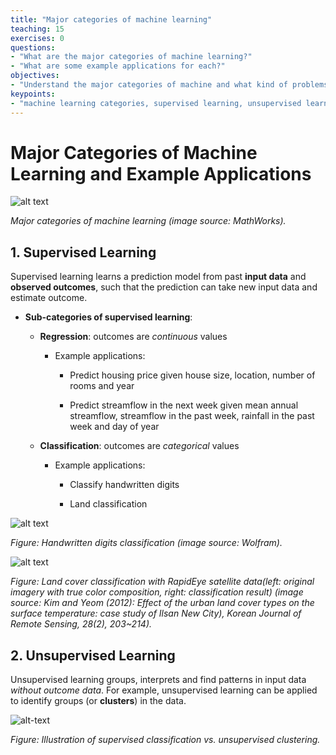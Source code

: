 ```yaml
---
title: "Major categories of machine learning"
teaching: 15
exercises: 0
questions:
- "What are the major categories of machine learning?"
- "What are some example applications for each?"
objectives:
- "Understand the major categories of machine and what kind of problems they can each solve."
keypoints:
- "machine learning categories, supervised learning, unsupervised learning, regression, classification"
---
```


# Major Categories of Machine Learning and Example Applications

![alt text](https://www.mathworks.com/content/mathworks/www/en/discovery/machine-learning/jcr:content/mainParsys3/discoverysubsection_1965078453/mainParsys/image_2128876021_cop.adapt.full.high.svg/1551847794310.svg)

<i> Major categories of machine learning (image source: MathWorks). </i>

## 1. Supervised Learning

Supervised learning learns a prediction model from past **input data** and **observed outcomes**, such that the prediction can take new input data and estimate outcome.

- **Sub-categories of supervised learning**:

    - **Regression**: outcomes are *continuous* values

        - Example applications:

            - Predict housing price given house size, location, number of rooms and year

            - Predict streamflow in the next week given mean annual streamflow, streamflow in the past week, rainfall in the past week and day of year

    - **Classification**: outcomes are *categorical* values

        - Example applications:

            - Classify handwritten digits

            - Land classification

![alt text](https://www.wolfram.com/mathematica/new-in-10/enhanced-image-processing/HTMLImages.en/handwritten-digits-classification/smallthumb_10.gif)

<i>Figure: Handwritten digits classification (image source: Wolfram).</i>

![alt text](https://www.researchgate.net/profile/Jong_Min_Yeom/publication/272737692/figure/fig3/AS:667813249290245@1536230494379/Land-cover-classification-with-RapidEye-satellite-dataleft-original-imagery-with-true.ppm)

<i>Figure: Land cover classification with RapidEye satellite data(left: original imagery with true color composition, right: classification result) (image source: Kim and Yeom (2012): Effect of the urban land cover types on the surface temperature: case study of Ilsan New City), Korean Journal of Remote Sensing, 28(2), 203~214).</i>


## 2. Unsupervised Learning

Unsupervised learning groups, interprets and find patterns in input data *without outcome data*. For example, unsupervised learning can be applied to identify groups (or **clusters**) in the data.

![alt-text](../assets/img/supervised_unsuper.png "Logo Title Text 1")

<i>Figure: Illustration of supervised classification vs. unsupervised clustering. </i>



